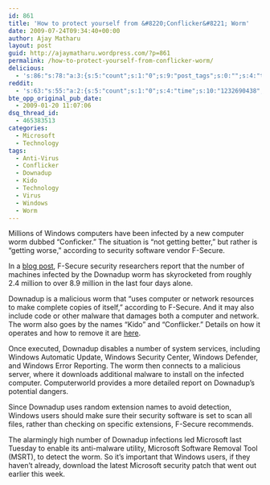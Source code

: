 ```yaml
---
id: 861
title: 'How to protect yourself from &#8220;Conflicker&#8221; Worm'
date: 2009-07-24T09:34:40+00:00
author: Ajay Matharu
layout: post
guid: http://ajaymatharu.wordpress.com/?p=861
permalink: /how-to-protect-yourself-from-conflicker-worm/
delicious:
  - 's:86:"s:78:"a:3:{s:5:"count";s:1:"0";s:9:"post_tags";s:0:"";s:4:"time";s:10:"1232690437";}";";'
reddit:
  - 's:63:"s:55:"a:2:{s:5:"count";s:1:"0";s:4:"time";s:10:"1232690438";}";";'
bte_opp_original_pub_date:
  - 2009-01-20 11:07:06
dsq_thread_id:
  - 465383513
categories:
  - Microsoft
  - Technology
tags:
  - Anti-Virus
  - Conflicker
  - Downadup
  - Kido
  - Technology
  - Virus
  - Windows
  - Worm
---
```

Millions of Windows computers have been infected by a new computer worm dubbed &#8220;Conficker.&#8221; The situation is &#8220;not getting better,&#8221; but rather is &#8220;getting worse,&#8221; according to security software vendor F-Secure.

In a [blog post](http://www.f-secure.com/weblog/archives/00001584.html), F-Secure security researchers report that the number of machines infected by the Downadup worm has skyrocketed from roughly 2.4 million to over 8.9 million in the last four days alone.

Downadup is a malicious worm that &#8220;uses computer or network resources to make complete copies of itself,&#8221; according to F-Secure. And it may also include code or other malware that damages both a computer and network. The worm also goes by the names &#8220;Kido&#8221; and &#8220;Conflicker.&#8221; Details on how it operates and how to remove it are [here](http://www.f-secure.com/v-descs/worm_w32_downadup_al.shtml#details).

Once executed, Downadup disables a number of system services, including Windows Automatic Update, Windows Security Center, Windows Defender, and Windows Error Reporting. The worm then connects to a malicious server, where it downloads additional malware to install on the infected computer. Computerworld provides a more detailed report on Downadup&#8217;s potential dangers.

Since Downadup uses random extension names to avoid detection, Windows users should make sure their security software is set to scan all files, rather than checking on specific extensions, F-Secure recommends.

The alarmingly high number of Downadup infections led Microsoft last Tuesday to enable its anti-malware utility, Microsoft Software Removal Tool (MSRT), to detect the worm. So it&#8217;s important that Windows users, if they haven&#8217;t already, download the latest Microsoft security patch that went out earlier this week.